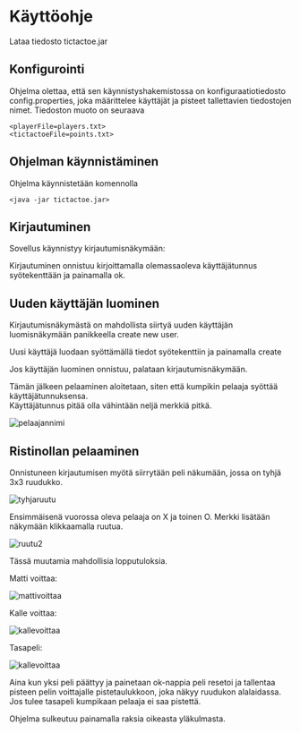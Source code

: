# Käyttöohje  

Lataa tiedosto tictactoe.jar  

## Konfigurointi  

Ohjelma olettaa, että sen käynnistyshakemistossa on konfiguraatiotiedosto config.properties, joka määrittelee käyttäjät ja pisteet 
tallettavien tiedostojen nimet. Tiedoston muoto on seuraava  

`<playerFile=players.txt>`  
`<tictactoeFile=points.txt>`  

## Ohjelman käynnistäminen  

Ohjelma käynnistetään komennolla  

`<java -jar tictactoe.jar>`  

## Kirjautuminen  

Sovellus käynnistyy kirjautumisnäkymään:  


Kirjautuminen onnistuu kirjoittamalla olemassaoleva käyttäjätunnus syötekenttään ja painamalla ok.  

## Uuden käyttäjän luominen  

Kirjautumisnäkymästä on mahdollista siirtyä uuden käyttäjän luomisnäkymään panikkeella create new user.  

Uusi käyttäjä luodaan syöttämällä tiedot syötekenttiin ja painamalla create  

Jos käyttäjän luominen onnistuu, palataan kirjautumisnäkymään.  

Tämän jälkeen pelaaminen aloitetaan, siten että kumpikin pelaaja syöttää käyttäjätunnuksensa.  
Käyttäjätunnus pitää olla vähintään neljä merkkiä pitkä.  

![pelaajannimi](https://github.com/joku-johku/ot-harjoitustyo3/blob/master/dokumentaatio/kuvat/pelaajannimi.png)

## Ristinollan pelaaminen  

Onnistuneen kirjautumisen myötä siirrytään peli näkumään, jossa on tyhjä 3x3 ruudukko.  

![tyhjaruutu](https://github.com/joku-johku/ot-harjoitustyo3/blob/master/dokumentaatio/kuvat/tyhjaruudukko.PNG)  

Ensimmäisenä vuorossa oleva pelaaja on X ja toinen O. Merkki lisätään näkymään klikkaamalla ruutua.  

![ruutu2](https://github.com/joku-johku/ot-harjoitustyo3/blob/master/dokumentaatio/kuvat/ruudukko2.PNG)

Tässä muutamia mahdollisia lopputuloksia.  

Matti voittaa:  

![mattivoittaa](https://github.com/joku-johku/ot-harjoitustyo3/blob/master/dokumentaatio/kuvat/mattivoittaa.PNG)  

Kalle voittaa:  

![kallevoittaa](https://github.com/joku-johku/ot-harjoitustyo3/blob/master/dokumentaatio/kuvat/kallevoittaa.PNG)  

Tasapeli:  

![kallevoittaa](https://github.com/joku-johku/ot-harjoitustyo3/blob/master/dokumentaatio/kuvat/tasapeli.PNG)  

Aina kun yksi peli päättyy ja painetaan ok-nappia peli resetoi ja tallentaa pisteen pelin voittajalle pistetaulukkoon, joka näkyy ruudukon alalaidassa. Jos tulee tasapeli kumpikaan pelaaja ei saa pistettä.





Ohjelma sulkeutuu painamalla raksia oikeasta yläkulmasta.

